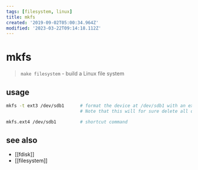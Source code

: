 ```yaml
---
tags: [filesystem, linux]
title: mkfs
created: '2019-09-02T05:00:34.964Z'
modified: '2023-03-22T09:14:18.112Z'
---
```


# mkfs

> `make filesystem` - build a Linux file system 

## usage

```sh
mkfs -t ext3 /dev/sdb1      # format the device at /dev/sdb1 with an ext3 file system. 
                            # Note that this will for sure delete all data you might have on that device!

mkfs.ext4 /dev/sdb1         # shortcut command
```

## see also

- [[fdisk]]
- [[filesystem]]
